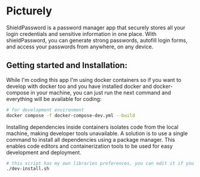 # Picturely

ShieldPassword is a password manager app that securely stores all your login credentials and
sensitive information in one place. With shieldPassword, you can generate strong passwords,
autofill login forms, and access your passwords from anywhere, on any device.

## Getting started and Installation:

While I'm coding this app I'm using docker containers so if you want to develop with docker
too and you have installed docker and docker-compose in your machine, you can just run the next
command and everything will be available for coding:

```sh
# for development environment
docker compose -f docker-compose-dev.yml --build
```

Installing dependencies inside containers isolates code from the local machine, making developer tools unavailable. A solution is to use a single command to install all dependencies using a package manager. This enables code editors and containerization tools to be used for easy development and deployment.

```sh
# this script has my own libraries preferences, you can edit it if you want.
./dev-install.sh
```

